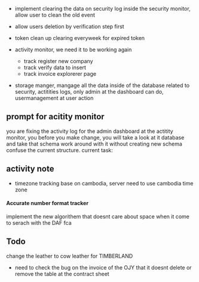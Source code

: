 - implement clearing the data on security log inside the security monitor, allow user to clean the old event
- allow users deletion by verification  step first
- token clean up clearing everyweek for expired token



- activity monitor, we need it to be working again
    + track register new company
    + track verify data to insert
    + track invoice explorerer page
- storage manger, mangage all the data inside of the database related to security, actitities logs, only admin at the dashboard can do, usermanagement at user action


## prompt for acitity monitor
you are fixing the activity log for the admin dashboard at the actitity monitor, you before you make change, you will take a look at it database and take that schema work around with it without creating new schema confuse the current structure. current task: 
## activity note
- timezone tracking base on cambodia, server need to use cambodia time zone 

#### Accurate number format tracker


implement the new algorithem that doesnt care about space when it come to serach with the DAF fca





## Todo
change the leather to cow leather for TIMBERLAND
- need to check the bug on the invoice of the OJY that it doesnt delete or remove the table at the contract sheet
